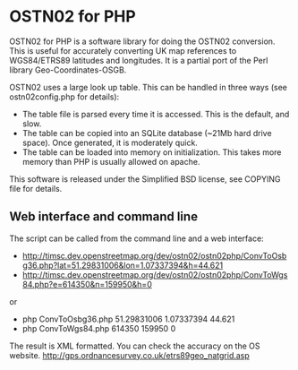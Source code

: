 OSTN02 for PHP
==============

OSTN02 for PHP is a software library for doing the OSTN02 conversion. This is useful for accurately converting UK map references to WGS84/ETRS89 latitudes and longitudes. It is a partial port of the Perl library Geo-Coordinates-OSGB.

OSTN02 uses a large look up table. This can be handled in three ways (see ostn02config.php for details):

* The table file is parsed every time it is accessed. This is the default, and slow.
* The table can be copied into an SQLite database (~21Mb hard drive space). Once generated, it is moderately quick.
* The table can be loaded into memory on initialization. This takes more memory than PHP is usually allowed on apache.

This software is released under the Simplified BSD license, see COPYING file for details.

Web interface and command line
------------------------------

The script can be called from the command line and a web interface:

* http://timsc.dev.openstreetmap.org/dev/ostn02/ostn02php/ConvToOsbg36.php?lat=51.29831006&lon=1.07337394&h=44.621
* http://timsc.dev.openstreetmap.org/dev/ostn02/ostn02php/ConvToWgs84.php?e=614350&n=159950&h=0

or

* php ConvToOsbg36.php 51.29831006 1.07337394 44.621
* php ConvToWgs84.php 614350 159950 0

The result is XML formatted. You can check the accuracy on the OS website. http://gps.ordnancesurvey.co.uk/etrs89geo_natgrid.asp
